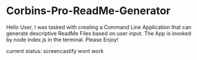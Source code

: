 # Corbins-Pro-ReadMe-Generator
Hello User, I was tasked with creating a Command Line Application that can generate descriptive ReadMe Files based on user input.
The App is invoked by node index.js in the terminal. Please Enjoy!


current status: screencastify wont work
